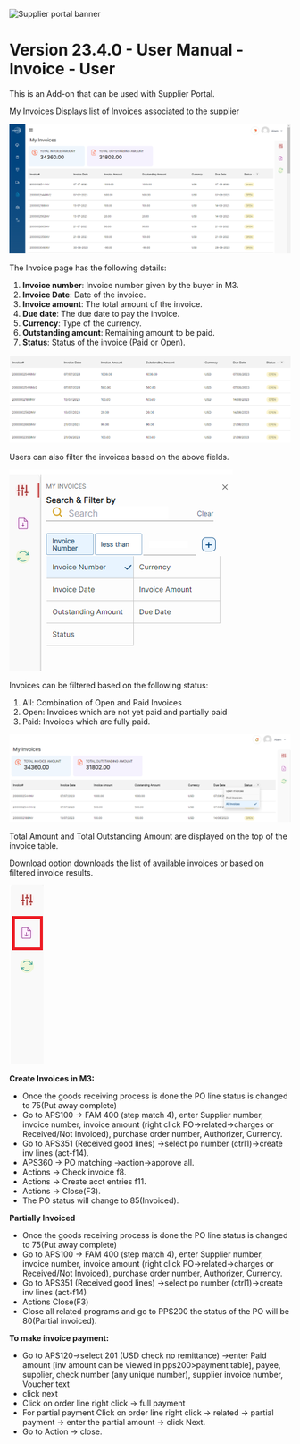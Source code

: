 ![Supplier portal banner](../../../../images/banner-supplier-portal.jpg)

# **Version 23.4.0 - User Manual - Invoice - User**

This is an Add-on that can be used with Supplier Portal.

My Invoices Displays list of Invoices associated to the supplier

<kbd>
<img alt="metrics display" src="../../images/pwa/my_invoices/my_invoice.png"> 
</kbd>

The Invoice page has the following details:

1. **Invoice number**: Invoice number given by the buyer in M3.
2. **Invoice Date**: Date of the invoice.
3. **Invoice amount**: The total amount of the invoice.
4. **Due date**: The due date to pay the invoice.
5. **Currency**: Type of the currency.
6. **Outstanding amount**: Remaining amount to be paid.
7. **Status**: Status of the invoice (Paid or Open).

<kbd>
<img alt="metrics display" src="../../images/pwa/my_invoices/invoice.png"> 
</kbd>


Users can also filter the invoices based on the above fields.


<kbd>
<img alt="metrics display" src="../../images/pwa/my_invoices/filter_invoice.png"> 
</kbd>

Invoices can be filtered based on the following status:

1. All: Combination of Open and Paid Invoices
2. Open: Invoices which are not yet paid and partially paid
3. Paid: Invoices which are fully paid.


<kbd>
<img alt="metrics display" src="../../images/pwa/my_invoices/invoice_status.png"> 
</kbd>


Total Amount and Total Outstanding Amount are displayed on the top of the invoice table.

Download option downloads the list of available invoices or based on filtered invoice results.

<kbd>
<img alt="metrics display" src="../../images/pwa/my_invoices/invoice_download.png"> 
</kbd>

**Create Invoices in M3:**

- Once the goods receiving process is done the PO line status is changed to 75(Put away complete)
- Go to APS100 -\> FAM 400 (step match 4), enter Supplier number, invoice number, invoice amount (right click PO-\>related-\>charges or Received/Not Invoiced), purchase order number, Authorizer, Currency.
- Go to APS351 (Received good lines) -\>select po number (ctrl1)-\>create inv lines (act-f14).
- APS360 -\> PO matching -\>action-\>approve all.
- Actions -\> Check invoice f8.
- Actions -\> Create acct entries f11.
- Actions -\> Close(F3).
- The PO status will change to 85(Invoiced).

**Partially Invoiced**

- Once the goods receiving process is done the PO line status is changed to 75(Put away complete)
- Go to APS100 -\> FAM 400 (step match 4), enter Supplier number, invoice number, invoice amount (right click PO-\>related-\>charges or Received/Not Invoiced), purchase order number, Authorizer, Currency.
- Go to APS351 (Received good lines) -\>select po number (ctrl1)-\>create inv lines (act-f14)
- Actions Close(F3)
- Close all related programs and go to PPS200 the status of the PO will be 80(Partial invoiced).

**To make invoice payment:**

- Go to APS120-\>select 201 (USD check no remittance) -\>enter Paid amount [inv amount can be viewed in pps200\>payment table], payee, supplier, check number (any unique number), supplier invoice number, Voucher text
- click next
- Click on order line right click -\> full payment
- For partial payment Click on order line right click -\> related -\> partial payment -\> enter the partial amount -\> click Next.
- Go to Action -\> close.
